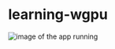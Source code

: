 # learning-wgpu
![image of the app running](https://cdn.discordapp.com/attachments/1005276373545394276/1017546369587752960/unknown.png "Image of app")
